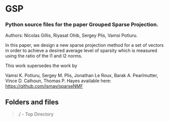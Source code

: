 # GSP

### Python source files for the paper Grouped Sparse Projection.

Authors: Nicolas Gillis, Riyasat Ohib, Sergey Plis, Vamsi Potluru.

In this paper, we design a new sparse projection method for a set of vectors in order to achieve a desired average level of sparsity which is measured using the ratio of the l1 and l2 norms.

This work supersedes the work by 

Vamsi K. Potluru, Sergey M. Plis, Jonathan Le Roux, Barak A. Pearlmutter, Vince D. Calhoun, Thomas P. Hayes
available here: https://github.com/ismav/sparseNMF


## Folders and files
> ./      - Top Directory



